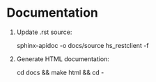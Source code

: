 
# Documentation

1. Update .rst source:

    sphinx-apidoc -o docs/source hs_restclient -f

2. Generate HTML documentation:

    cd docs && make html && cd -

